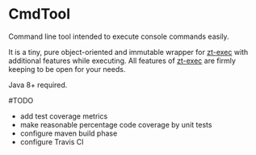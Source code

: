 # CmdTool
Command line tool intended to execute console commands easily. 

It is a tiny, pure object-oriented and immutable wrapper for [zt-exec](https://github.com/zeroturnaround/zt-exec) with additional features while executing. All features of [zt-exec](https://github.com/zeroturnaround/zt-exec) are firmly keeping to be open for your needs.

Java 8+ required.

#TODO
- add test coverage metrics
- make reasonable percentage code coverage by unit tests 
- configure maven build phase 
- configure Travis CI
